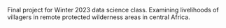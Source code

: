 Final project for Winter 2023 data science class. Examining livelihoods of villagers in remote protected wilderness areas in central Africa.

